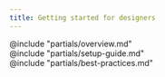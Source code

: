 ```yaml
---
title: Getting started for designers
---
```


<section data-tab="Overview">
    @include "partials/overview.md"
</section>

<section data-tab="Setup guide">
    @include "partials/setup-guide.md"
</section>

<section data-tab="Best practices">
    @include "partials/best-practices.md"
</section>
